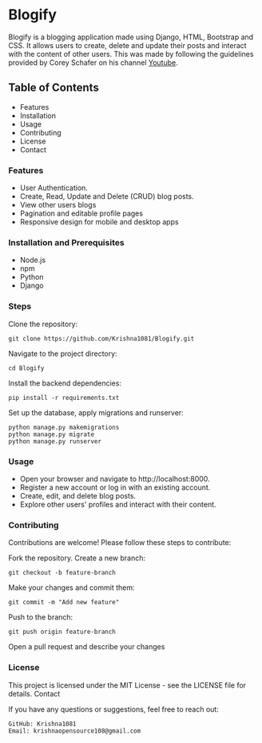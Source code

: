 # Blogify
Blogify is a blogging application made using Django, HTML, Bootstrap and CSS. It allows users to create, delete and update their posts and interact with the content of other users. This was made by following the guidelines provided by Corey Schafer on his channel [Youtube](https://youtube.com/playlist?list=PL-osiE80TeTtoQCKZ03TU5fNfx2UY6U4p&si=V4OhbYLW9s-KipZN). 

## Table of Contents
- Features
- Installation
- Usage
- Contributing
- License
- Contact

### Features
- User Authentication.
- Create, Read, Update and Delete (CRUD) blog posts.
- View other users blogs
- Pagination and editable profile pages
- Responsive design for mobile and desktop apps

### Installation and Prerequisites
- Node.js
- npm
- Python
- Django

### Steps

Clone the repository:

    git clone https://github.com/Krishna1081/Blogify.git

Navigate to the project directory:

    cd Blogify

Install the backend dependencies:

    pip install -r requirements.txt

Set up the database, apply migrations and runserver:

    python manage.py makemigrations
    python manage.py migrate
    python manage.py runserver


### Usage
- Open your browser and navigate to http://localhost:8000.
- Register a new account or log in with an existing account.
- Create, edit, and delete blog posts.
- Explore other users' profiles and interact with their content.


### Contributing
Contributions are welcome! Please follow these steps to contribute:

Fork the repository.
Create a new branch:

    git checkout -b feature-branch

Make your changes and commit them:

    git commit -m "Add new feature"

Push to the branch:

    git push origin feature-branch

Open a pull request and describe your changes


### License

This project is licensed under the MIT License - see the LICENSE file for details.
Contact

If you have any questions or suggestions, feel free to reach out:

    GitHub: Krishna1081
    Email: krishnaopensource108@gmail.com
